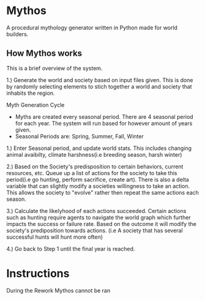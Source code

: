 # Mythos
A procedural mythology generator written in Python made for world builders.  


## How Mythos works
This is a brief overview of the system.

1.) Generate the world and society based on input files given. This is done by randomly selecting elements to stich together a world and society that inhabits the region.

Myth Generation Cycle
* Myths are created every seasonal period. There are 4 seasonal period for each year. The system will run based for however amount of years given. 
* Seasonal Periods are: Spring, Summer, Fall, Winter

1.) Enter Seasonal period, and update world stats. This includes changing animal avaibilty, climate harshness(i.e breeding season, harsh winter)

2.) Based on the Society's predisposition to certain behaviors, current resources, etc. Queue up a list of actions for the society to take this period(i.e go hunting, perform sacrifice, create art). There is also a delta variable that can slightly modify a societies willingness to take an action. This allows the society to "evolve" rather then repeat the same actions each season. 

3.) Calculate the likelyhood of each actions succeeded. Certain actions such as hunting require agents to navigate the world graph which further impacts the success or failure rate. Based on the outcome it will modify the society's prediposition towards actions. (i.e A society that has several successful hunts will hunt more often)

4.) Go back to Step 1 until the final year is reached. 


# Instructions

During the Rework Mythos cannot be ran

